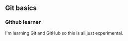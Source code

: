 Git basics
--------------------------------
### Github learner

I'm learning Git and GitHub so this is all just experimental.
